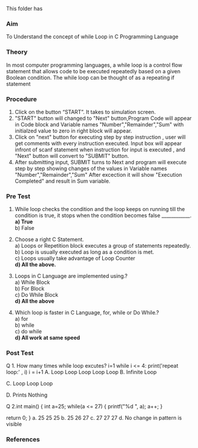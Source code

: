 This folder has 
### Aim
To Understand the concept of while Loop in C Programming Language

### Theory
In most computer programming languages, a while loop is a control flow statement that allows code to be executed repeatedly based on a given Boolean condition. The while loop can be thought of as a repeating if statement

### Procedure
1. Click on the button “START”. It takes to simulation screen. 
2. "START" button will changed to "Next" button,Program Code will appear in Code block and Variable names "Number","Remainder","Sum" with initialzed value to zero in right block will appear.
3. Click on "next" button for executing step by step instruction , user will get comments with every instruction executed. Input box will appear infront of scanf statement when instruction for input is executed , and "Next" button will convert to "SUBMIT" button. 
4. After submitting input, SUBMIT turns to Next and program will execute step by step showing changes of the values in Variable names "Number","Remainder","Sum" After excection it will show "Execution Completed" and result in Sum variable.

### Pre Test
1) While loop checks the condition and the loop keeps on running till the condition is true, it stops when the condition becomes false ____________.<br>
<b> a) True<br></b>
b) False<br>

2) Choose a right C Statement.<br>
a) Loops or Repetition block executes a group of statements repeatedly.<br>
b) Loop is usually executed as long as a condition is met.<br>
c) Loops usually take advantage of Loop Counter<br>
<b> d) All the above.</b><br>

3) Loops in C Language are implemented using.?<br>
a) While Block<br>
b) For Block<br>
c) Do While Block<br>
<b> d) All the above</b> <br>

4) Which loop is faster in C Language, for, while or Do While.? <br>
a) for<br>
b) while<br>
c) do while<br>
<b> d)  All work at same speed<br> </b>


### Post Test
Q 1. How many times while loop excutes? i=1 while i <= 4: print('repeat loop:' , i) i = i+1
A. Loop Loop Loop Loop Loop
B. Infinite Loop

C. Loop Loop Loop

D. Prints Nothing


Q 2.int main() { int a=25;
while(a <= 27)
{
    printf("%d ", a);
    a++;
}

return 0;
}
a. 25 25 25
b. 25 26 27
c. 27 27 27
d. No change in pattern is visible
### References
